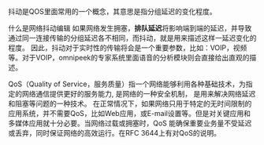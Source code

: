 抖动是QOS里面常用的一个概念，其意思是指分组延迟的变化程度。


什么是网络抖动编辑
如果网络发生拥塞，**排队延迟**将影响端到端的延迟，并导致通过同一连接传输的分组延迟各不相同，而抖动，就是用来描述这样一延迟变化的程度。
因此，抖动对于实时性的传输将会是一个重要参数，比如：VOIP，视频等。对于VOIP，omnipeek的专家系统里面语音的分析模块则会直接给出直观的描述。

QoS（Quality of Service，服务质量）指一个网络能够利用各种基础技术，为指定的网络通信提供更好的服务能力, 是网络的一种安全机制， 是用来解决网络延迟和阻塞等问题的一种技术。 在正常情况下，如果网络只用于特定的无时间限制的应用系统，并不需要QoS，比如Web应用，或E-mail设置等。但是对关键应用和多媒体应用就十分必要。当网络过载或拥塞时，QoS 能确保重要业务量不受延迟或丢弃，同时保证网络的高效运行。在RFC 3644上有对QoS的说明。

